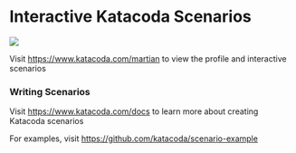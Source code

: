 # Interactive Katacoda Scenarios

[![](http://shields.katacoda.com/katacoda/martian/count.svg)](https://www.katacoda.com/martian "Get your profile on Katacoda.com")

Visit https://www.katacoda.com/martian to view the profile and interactive scenarios

### Writing Scenarios
Visit https://www.katacoda.com/docs to learn more about creating Katacoda scenarios

For examples, visit https://github.com/katacoda/scenario-example
